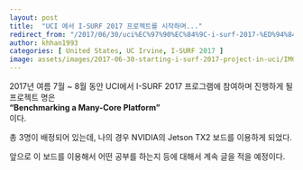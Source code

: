 ```yaml
---
layout: post
title:  "UCI 에서 I-SURF 2017 프로젝트를 시작하며..."
redirect_from: "/2017/06/30/uci%EC%97%90%EC%84%9C-i-surf-2017-%ED%94%84%EB%A1%9C%EC%A0%9D%ED%8A%B8%EB%A5%BC-%EC%8B%9C%EC%9E%91%ED%95%98%EB%A9%B0/"
author: khhan1993
categories: [ United States, UC Irvine, I-SURF 2017 ]
image: assets/images/2017-06-30-starting-i-surf-2017-project-in-uci/IMG_0072.jpg
---
```


2017년 여름 7월 ~ 8월 동안 UCI에서 I-SURF 2017 프로그램에 참여하며 진행하게 될 프로젝트 명은  
**“Benchmarking a Many-Core Platform”**  
이다.

총 3명이 배정되어 있는데, 나의 경우 NVIDIA의 Jetson TX2 보드를 이용하게 되었다.

앞으로 이 보드를 이용해서 어떤 공부를 하는지 등에 대해서 계속 글을 적을 예정이다.